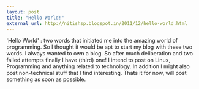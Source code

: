 ```yaml
---
layout: post
title: "Hello World!"
external_url: http://nitishsp.blogspot.in/2011/12/hello-world.html
---
```


'Hello World' : two words that initiated me into the amazing world of programming. So I thought it would be apt to start my blog with these two words. I always wanted to own a blog. So after much deliberation and two failed attempts finally I have (third) one! I intend to post on Linux, Programming and anything related to technology. In addition I might also post non-technical stuff that I find interesting. Thats it for now, will post something as soon as possible.